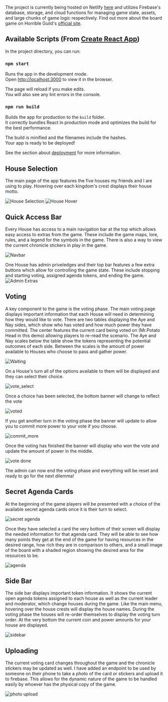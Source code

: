 The project is currently being hosted on Netlify [here](https://pensive-bohr-6ca76f.netlify.app/) and utilizes Firebase's database, storage, and cloud functions for managing game state, assets, and large chunks of game logic respectively. Find out more about the board game on Horrible Guild's [official site](https://www.horribleguild.com/the-kings-dilemma/).

## Available Scripts (From [Create React App](https://github.com/facebook/create-react-app))

In the project directory, you can run:

### `npm start`

Runs the app in the development mode.<br />
Open [http://localhost:3000](http://localhost:3000) to view it in the browser.

The page will reload if you make edits.<br />
You will also see any lint errors in the console.

### `npm run build`

Builds the app for production to the `build` folder.<br />
It correctly bundles React in production mode and optimizes the build for the best performance.

The build is minified and the filenames include the hashes.<br />
Your app is ready to be deployed!

See the section about [deployment](https://facebook.github.io/create-react-app/docs/deployment) for more information.

## House Selection
The main page of the app features the five houses my friends and I are using to play. Hovering over each kingdom's crest displays their house motto. 

![House Selection](https://github.com/kaitlinthachuk/kings-dilemma/blob/master/images/house_selection.png)
![House Hover](https://github.com/kaitlinthachuk/kings-dilemma/blob/master/images/house_selection_hover.png)

## Quick Access Bar
Every House has access to a main navigation bar at the top which allows easy access to extras from the game. These include the game maps, lore, rules, and a legend for the symbols in the game. There is also a way to view the current chronicle stickers in play in the game. 


![Navbar](https://github.com/kaitlinthachuk/kings-dilemma/blob/master/images/navbar.png)

One House has admin priveledges and their top bar features a few extra buttons which allow for controlling the game state. These include stopping and starting voting, assigned agenda tokens, and ending the game. 
![Admin Extras](https://github.com/kaitlinthachuk/kings-dilemma/blob/master/images/admin_extras.png)

## Voting
A key component to the game is the voting phase. The main voting page displays important information that each House will need in determining how they would like to vote. There are two tables displaying the Aye and Nay sides, which show who has voted and how much power they have committed. The center features the current card being voted on (Mr.Potato Head in this demo) allowing players to re-read the scenario. The Aye and Nay scales below the table show the tokens representing the potential outcomes of each side. Between the scales is the amount of power available to Houses who choose to pass and gather power. 

![Waiting](https://github.com/kaitlinthachuk/kings-dilemma/blob/master/images/waiting.png)

On a House's turn all of the options available to them will be displayed and they can select their choice.

![vote_select](https://github.com/kaitlinthachuk/kings-dilemma/blob/master/images/vote_turn.png)

Once a choice has been selected, the bottom banner will change to reflect the vote

![voted](https://github.com/kaitlinthachuk/kings-dilemma/blob/master/images/voted.png)

If you get another turn in the voting phase the banner will update to allow you to commit more power to your vote if you choose.

![commit_more](https://github.com/kaitlinthachuk/kings-dilemma/blob/master/images/commit_more.png)

Once the voting has finished the banner will display who won the vote and update the amount of power in the middle.

![vote done](https://github.com/kaitlinthachuk/kings-dilemma/blob/master/images/vote_done.png)

The admin can now end the voting phase and everything will be reset and ready to go for the next dilemma!

## Secret Agenda Cards
At the beginning of the game players will be presented with a choice of the available secret agenda cards once it is their turn to select.

![secret agenda](https://github.com/kaitlinthachuk/kings-dilemma/blob/master/images/secret_agenda.png)

Once they have selected a card the very bottom of their screen will display the needed information for that agenda card. They will be able to see how many points they get at the end of the game for having resources in the desired range, how rich they are in comparison to others, and a small image of the board with a shaded region showing the desired area for the resources to be. 

![agenda](https://github.com/kaitlinthachuk/kings-dilemma/blob/master/images/agenda_display.png)

## Side Bar
The side bar displays important token information. It shows the current open agenda tokens assigned to each house as well as the current leader and moderator, which change houses during the game. Like the main menu, hovering over the house crests will display the house names. During the voting phase the houses will re-order themselves to display the voting turn order. At the very bottom the current coin and power amounts for your house are displayed. 

![sidebar](https://github.com/kaitlinthachuk/kings-dilemma/blob/master/images/sidebar.png)

## Uploading
The current voting card changes throughout the game and the chronicle stickers may be updated as well. I have added an endpoint to be used by someone on their phone to take a photo of the card or stickers and upload it to firebase. This allows for the dynamic nature of the game to be handled easily by whoever has the physical copy of the game. 

![photo upload](https://github.com/kaitlinthachuk/kings-dilemma/blob/master/images/photo_upload.png)

